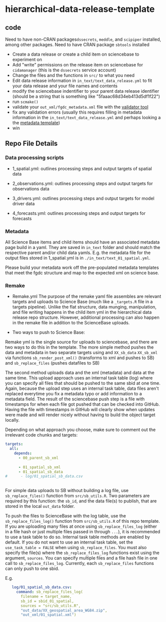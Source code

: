 # hierarchical-data-release-template

## code

Need to have non-CRAN packages`dssecrets`, `meddle`, and `scipiper` installed, among other packages. 
Need to have CRAN package `sbtools` installed

- Create a data release or create a child item on sciencebase to experiment on
- Add "write" permissions on the release item on sciencebase for `cidamanager` (this is the `dssecrets` service account)
- Change the files and the functions in `src/` to what you need
- Edit data release information in `in_text/text_data_release.yml` to fit your data release and your file names and contents
- modify the sciencebase indentifier to your parent data release identifier (should be a string that is something like "5faaac68d34eb413d5df1f22")
- run `scmake()`
- validate your `out_xml/fgdc_metadata.xml` file with the [validator tool](https://mrdata.usgs.gov/validation/)
- fix any validation errors (usually this requires filling in metadata information in the `in_text/text_data_release.yml` and perhaps looking a the [metadata template](https://raw.githubusercontent.com/USGS-R/meddle/master/inst/extdata/FGDC_template.mustache))
- win

## Repo File Details

### Data processing scripts

* 1_spatial.yml: outlines processing steps and output targets of spatial data

* 2_observations.yml: outlines processing steps and output targets for observations data

* 3_drivers.yml: outlines processing steps and output targets for model driver data

* 4_forecasts.yml: outlines processing steps and output targets for forecasts

### Metadata 

All Science Base items and child items should have an associated metadata page build in a yaml. They are saved in `in_text` folder and should match the respective parent and/or child data yamls. E.g. the metadata file for the output files stored in 1_spatial.yml is in `./in_text/text_01_spatial.yml`.

Please build your metadata work off the pre-populated metadata templates that meet the fgdc structure and map to the expected xml on science base. 

### Remake

* Remake.yml
The purpose of the remake yaml file assembles are relevant targets and uploads  to Science Base (much like a `_targets.R` file in a targets pipeline).
Unlike the flat structure,  data munging, manipulation, and file writing happens in the child item yml in the hierarchical data release repo structure. However, additional processing can also happen in the remake file in addition to the ScienceBase uploads.


* Two ways to push to Science Base: 

Remake yml is the single source for uploads to sciencebase, and there are two ways to do this in the template. 
The more simple method pushes the data and metadata in two separate targets using and `XX_sb_data` `XX_sb_xml` via functions `sb_render_post_xml()` (transforms to xml and pushes to SB) and `sb_replace_files` (pushes datafiles to SB)

The second method uploads data and the xml (metadata) and data at the same time. This upload approach uses an internal task table (log) where you can specify all files that should be pushed to the same sbid at one time. Again, because the upload step uses an internal task table, data files aren't replaced everytime you fix a metadata typo or add information to a metadata field. The result of the sciencebase push step is a file with timestamps for when each file got pushed that can be checked into GitHub. Having the file with timestamps in GitHub will clearly show when updates were made and will render nicely without having to build the object target locally.

Depending on what approach you choose, make sure to comment out the irrelevant code chunks and targets:

```yaml
targets:
  all:
    depends:
      - 00_parent_sb_xml
      
      - 01_spatial_sb_xml
      - 01_spatial_sb_data
#      - log/01_spatial_sb_data.csv
      
```
For simple data uploads to SB without building a log file, use `sb_replace_files()` function from `src/sb_utils.R`. Two parameters are required by this function: the `sb_id`, and the data file(s) to publish, that are stored in the local `out_data` folder.

To push the files to ScienceBase with the log table, use the `sb_replace_files_log()` function from `src/sb_utils.R` of this repo template. If you are uploading many files at once using `sb_replace_files_log` (either in a file hash or just multiple files passed in through `...`), it is recommended to use a task table to do so. Internal task table methods are enabled by default. If you do not want to use an internal task table, set the `use_task_table = FALSE` when using `sb_replace_files`. You must also specify the file(s) where the `sb_replace_files_log` functions exist using the argument, `sources`. You can specify multiple files and a file hash file in one call to `sb_replace_files_log`. Currently, each `sb_replace_files` functions can only push to one sbid. 

E.g.
```yaml
   log/01_spatial_sb_data.csv:
     command: sb_replace_files_log(
       filename = target_name,
       sb_id = sbid_01_spatial,
       sources = "src/sb_utils.R",
       "out_data/XX_geospatial_area_WG84.zip",
       "out_xml/01_spatial.xml")
```


